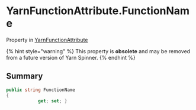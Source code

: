 # YarnFunctionAttribute.FunctionName

Property in [YarnFunctionAttribute](/docs/api/csharp/yarn.unity.yarnfunctionattribute.md)

{% hint style="warning" %}
This property is <b>obsolete</b> and may be removed from a future version of Yarn Spinner.
{% endhint %}

## Summary



```csharp
public string FunctionName
{
            get; set; }
```

